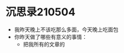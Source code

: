 # 沉思录210504

- 我昨天晚上不该吃那么多面，今天晚上吃面包
- 你昨天做了哪些有意义的事情：
	- 把我所有的文章的
<!--stackedit_data:
eyJoaXN0b3J5IjpbLTEyOTcxODU0MzAsMTU4NjY4MTc2NF19
-->
